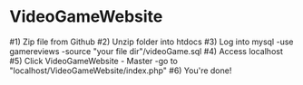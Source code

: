 VideoGameWebsite
================

#1) Zip file from Github
#2) Unzip folder into htdocs
#3) Log into mysql
    -use gamereviews
    -source "your file dir"/videoGame.sql
#4) Access localhost
#5) Click VideoGameWebsite - Master
	-go to "localhost/VideoGameWebsite/index.php"
#6) You're done!
